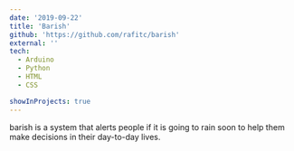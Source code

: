 ```yaml
---
date: '2019-09-22'
title: 'Barish'
github: 'https://github.com/rafitc/barish'
external: ''
tech:
  - Arduino
  - Python
  - HTML
  - CSS

showInProjects: true
---
```


barish is a system that alerts people if it is going to rain soon to help them make decisions in their day-to-day lives.
